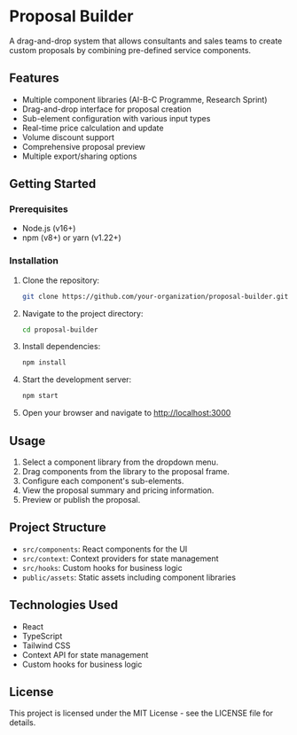 # Proposal Builder

A drag-and-drop system that allows consultants and sales teams to create custom proposals by combining pre-defined service components.

## Features

- Multiple component libraries (AI-B-C Programme, Research Sprint)
- Drag-and-drop interface for proposal creation
- Sub-element configuration with various input types
- Real-time price calculation and update
- Volume discount support
- Comprehensive proposal preview
- Multiple export/sharing options

## Getting Started

### Prerequisites

- Node.js (v16+)
- npm (v8+) or yarn (v1.22+)

### Installation

1. Clone the repository:

   ```bash
   git clone https://github.com/your-organization/proposal-builder.git
   ```

2. Navigate to the project directory:

   ```bash
   cd proposal-builder
   ```

3. Install dependencies:

   ```bash
   npm install
   ```

4. Start the development server:

   ```bash
   npm start
   ```

5. Open your browser and navigate to [http://localhost:3000](http://localhost:3000)

## Usage

1. Select a component library from the dropdown menu.
2. Drag components from the library to the proposal frame.
3. Configure each component's sub-elements.
4. View the proposal summary and pricing information.
5. Preview or publish the proposal.

## Project Structure

- `src/components`: React components for the UI
- `src/context`: Context providers for state management
- `src/hooks`: Custom hooks for business logic
- `public/assets`: Static assets including component libraries

## Technologies Used

- React
- TypeScript
- Tailwind CSS
- Context API for state management
- Custom hooks for business logic

## License

This project is licensed under the MIT License - see the LICENSE file for details.
